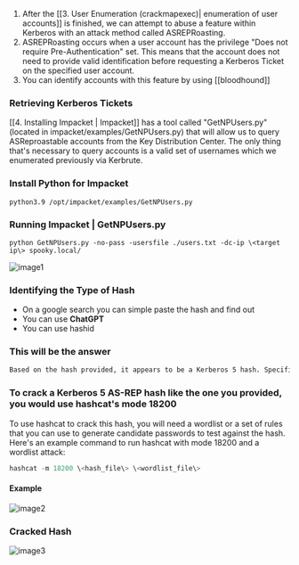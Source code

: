 
1.  After the [[3. User Enumeration (crackmapexec)| enumeration of user accounts]] is finished, we can attempt to abuse a feature within Kerberos with an attack method called ASREPRoasting.
2.  ASREPRoasting occurs when a user account has the privilege "Does not require Pre-Authentication" set. This means that the account does not need to provide valid identification before requesting a Kerberos Ticket on the specified user account.
3. You can identify accounts with this feature by using [[bloodhound]]

### Retrieving Kerberos Tickets

[[4. Installing  Impacket | Impacket]] has a tool called "GetNPUsers.py" (located in impacket/examples/GetNPUsers.py) that will allow us to query ASReproastable accounts from the Key Distribution Center. The only thing that's necessary to query accounts is a valid set of usernames which we enumerated previously via Kerbrute.

### Install Python for Impacket

```kali linux
python3.9 /opt/impacket/examples/GetNPUsers.py
```

### Running Impacket \| GetNPUsers.py

```kali linux
python GetNPUsers.py -no-pass -usersfile ./users.txt -dc-ip \<target ip\> spooky.local/
```

![image1](image1-72.png)

### Identifying the Type of Hash

- On a google search you can simple paste the hash and find out
- You can use **ChatGPT**
- You can use hashid

### This will be the answer

```markdown
Based on the hash provided, it appears to be a Kerberos 5 hash. Specifically, it appears to be a Kerberos 5 AS-REP hash, which is used for authentication in a Kerberos environment.
```

### To crack a Kerberos 5 AS-REP hash like the one you provided, you would use hashcat's mode 18200

To use hashcat to crack this hash, you will need a wordlist or a set of rules that you can use to generate candidate passwords to test against the hash. Here's an example command to run hashcat with mode 18200 and a wordlist attack:

```powershell
hashcat -m 18200 \<hash_file\> \<wordlist_file\>
```

#### Example

![image2](image2-36.png)

### Cracked Hash

![image3](image3-26.png)

